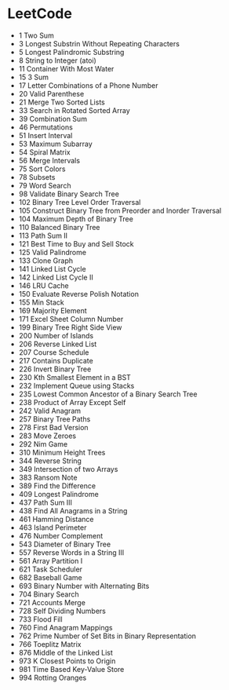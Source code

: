 # LeetCode
* 1 Two Sum
* 3 Longest Substrin Without Repeating Characters
* 5 Longest Palindromic Substring
* 8 String to Integer (atoi)
* 11 Container With Most Water
* 15 3 Sum
* 17 Letter Combinations of a Phone Number
* 20 Valid Parenthese
* 21 Merge Two Sorted Lists
* 33 Search in Rotated Sorted Array
* 39 Combination Sum
* 46 Permutations
* 51 Insert Interval
* 53 Maximum Subarray
* 54 Spiral Matrix
* 56 Merge Intervals
* 75 Sort Colors
* 78 Subsets
* 79 Word Search
* 98 Validate Binary Search Tree 
* 102 Binary Tree Level Order Traversal
* 105 Construct Binary Tree from Preorder and Inorder Traversal
* 104 Maximum Depth of Binary Tree
* 110 Balanced Binary Tree
* 113 Path Sum II
* 121 Best Time to Buy and Sell Stock
* 125 Valid Palindrome
* 133 Clone Graph
* 141 Linked List Cycle
* 142 Linked List Cycle II
* 146 LRU Cache
* 150 Evaluate Reverse Polish Notation
* 155 Min Stack
* 169 Majority Element
* 171 Excel Sheet Column Number
* 199 Binary Tree Right Side View
* 200 Number of Islands
* 206 Reverse Linked List
* 207 Course Schedule
* 217 Contains Duplicate
* 226 Invert Binary Tree
* 230 Kth Smallest Element in a BST
* 232 Implement Queue using Stacks
* 235 Lowest Common Ancestor of a Binary Search Tree
* 238 Product of Array Except Self
* 242 Valid Anagram
* 257 Binary Tree Paths
* 278 First Bad Version
* 283 Move Zeroes
* 292 Nim Game 
* 310 Minimum Height Trees
* 344 Reverse String
* 349 Intersection of two Arrays
* 383 Ransom Note
* 389 Find the Difference
* 409 Longest Palindrome
* 437 Path Sum III
* 438 Find All Anagrams in a String
* 461 Hamming Distance
* 463 Island Perimeter
* 476 Number Complement
* 543 Diameter of Binary Tree
* 557 Reverse Words in a String III
* 561 Array Partition I
* 621 Task Scheduler
* 682 Baseball Game
* 693 Binary Number with Alternating Bits
* 704 Binary Search
* 721 Accounts Merge
* 728 Self Dividing Numbers
* 733 Flood Fill
* 760 Find Anagram Mappings
* 762 Prime Number of Set Bits in Binary Representation
* 766 Toeplitz Matrix
* 876 Middle of the Linked List
* 973 K Closest Points to Origin
* 981 Time Based Key-Value Store
* 994 Rotting Oranges
